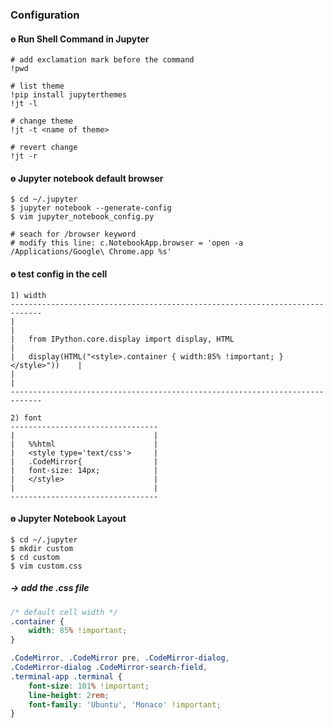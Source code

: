 

### Configuration

#### &#x0275; Run Shell Command in Jupyter
```
# add exclamation mark before the command
!pwd

# list theme 
!pip install jupyterthemes
!jt -l

# change theme
!jt -t <name of theme>

# revert change 
!jt -r
```

#### &#x0275; Jupyter notebook default browser 
```
$ cd ~/.jupyter
$ jupyter notebook --generate-config 
$ vim jupyter_notebook_config.py 

# seach for /browser keyword 
# modify this line: c.NotebookApp.browser = 'open -a /Applications/Google\ Chrome.app %s'
```

#### &#x0275; test config in the cell 
```
1) width 
-----------------------------------------------------------------------------
|                                                                           |   
|   from IPython.core.display import display, HTML                          |
|   display(HTML("<style>.container { width:85% !important; }</style>"))    |
|                                                                           |
-----------------------------------------------------------------------------

2) font
---------------------------------
|                               |
|   %%html                      |
|   <style type='text/css'>     |
|   .CodeMirror{                |
|   font-size: 14px;            |
|   </style>                    |
|                               |
---------------------------------
```

#### &#x0275; Jupyter Notebook Layout 
```
$ cd ~/.jupyter 
$ mkdir custom 
$ cd custom 
$ vim custom.css
```

##### &#x2192; add the .css file
```css 
/* default cell width */
.container {
    width: 85% !important;
}

.CodeMirror, .CodeMirror pre, .CodeMirror-dialog, 
.CodeMirror-dialog .CodeMirror-search-field, 
.terminal-app .terminal {
    font-size: 101% !important;
    line-height: 2rem;
    font-family: 'Ubuntu', 'Monaco' !important;
}
```


